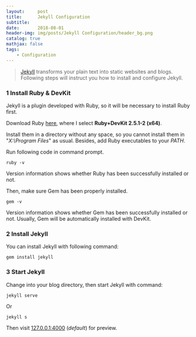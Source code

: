 ```yaml
---
layout:     post
title:      Jekyll Configuration
subtitle:   
date:       2018-08-01
header-img: img/posts/Jekyll Configuration/header_bg.png
catalog: true
mathjax: false
tags:
    - Configuration
---
```



> [Jekyll](https://jekyllrb.com/) transforms your plain text into static websites and blogs. Following steps will instruct you how to install and configure Jekyll.


### 1 Install Ruby & DevKit

Jekyll is a plugin developed with Ruby, so it will be necessary to install Ruby first. 

Download Ruby [here](http://rubyinstaller.org/downloads/), where I select **Ruby+DevKit 2.5.1-2 (x64)**.

Install them in a directory without any space, so you cannot install them in "*X:\Program Files*" as usual. Besides, add Ruby executables to your *PATH*. 

Run following code in command prompt. 

```
ruby -v
```

Version information shows whether Ruby has been successfully installed or not.

Then, make sure Gem has been properly installed.

```
gem -v
```

Version information shows whether Gem has been successfully installed or not. Usually, Gem will be automatically installed with DevKit.


### 2 Install Jekyll

You can install Jekyll with following command:

```
gem install jekyll
```

### 3 Start Jekyll

Change into your blog directory, then start Jekyll with command:

```
jekyll serve
```

Or

```
jekyll s
```

Then visit [127.0.0.1:4000](127.0.0.1:4000) (*default*) for preview.